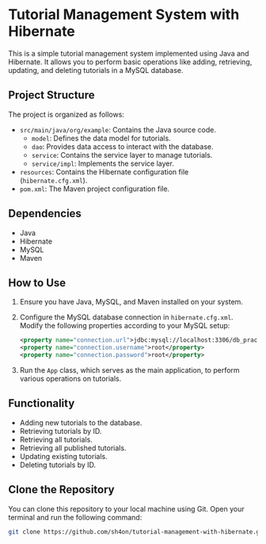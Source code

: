 # Tutorial Management System with Hibernate

This is a simple tutorial management system implemented using Java and Hibernate. It allows you to perform basic operations like adding, retrieving, updating, and deleting tutorials in a MySQL database.

## Project Structure

The project is organized as follows:

- `src/main/java/org/example`: Contains the Java source code.
  - `model`: Defines the data model for tutorials.
  - `dao`: Provides data access to interact with the database.
  - `service`: Contains the service layer to manage tutorials.
  - `service/impl`: Implements the service layer.
- `resources`: Contains the Hibernate configuration file (`hibernate.cfg.xml`).
- `pom.xml`: The Maven project configuration file.

## Dependencies

- Java
- Hibernate
- MySQL
- Maven


## How to Use

1. Ensure you have Java, MySQL, and Maven installed on your system.

2. Configure the MySQL database connection in `hibernate.cfg.xml`. Modify the following properties according to your MySQL setup:

    ```xml
    <property name="connection.url">jdbc:mysql://localhost:3306/db_practice</property>
    <property name="connection.username">root</property>
    <property name="connection.password">root</property>
    ```


3. Run the `App` class, which serves as the main application, to perform various operations on tutorials.

## Functionality

- Adding new tutorials to the database.
- Retrieving tutorials by ID.
- Retrieving all tutorials.
- Retrieving all published tutorials.
- Updating existing tutorials.
- Deleting tutorials by ID.

## Clone the Repository

You can clone this repository to your local machine using Git. Open your terminal and run the following command:

```bash
git clone https://github.com/sh4on/tutorial-management-with-hibernate.git